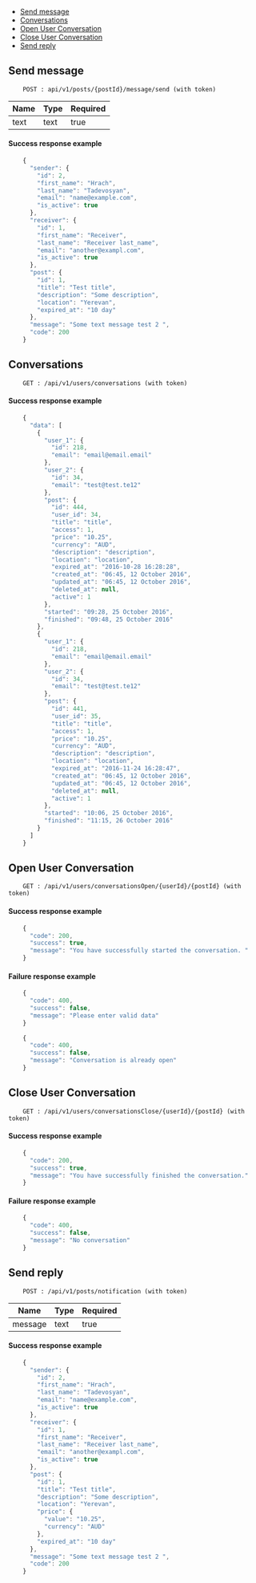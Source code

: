   * [Send message](#send-message)
  * [Conversations](#conversations)
  * [Open User Conversation](#open-user-conversation)
  * [Close User Conversation](#close-user-conversation)
  * [Send reply](#send-reply)
  
  
  
##  Send message


```
    POST : api/v1/posts/{postId}/message/send (with token)
```
  
  Name                   | Type             | Required
  -------------          | -------------    | -------------
  text                   | text             | true

#### Success response example
  
```js
    {
      "sender": {
        "id": 2,
        "first_name": "Hrach",
        "last_name": "Tadevosyan",
        "email": "name@example.com",
        "is_active": true
      },
      "receiver": {
        "id": 1,
        "first_name": "Receiver",
        "last_name": "Receiver last_name",
        "email": "another@exampl.com",
        "is_active": true
      },
      "post": {
        "id": 1,
        "title": "Test title",
        "description": "Some description",
        "location": "Yerevan",
        "expired_at": "10 day"
      },
      "message": "Some text message test 2 ",
      "code": 200
    }
```
  
  
##  Conversations


```
    GET : /api/v1/users/conversations (with token)
```
  
#### Success response example
  
```js
    {
      "data": [
        {
          "user_1": {
            "id": 218,
            "email": "email@email.email"
          },
          "user_2": {
            "id": 34,
            "email": "test@test.te12"
          },
          "post": {
            "id": 444,
            "user_id": 34,
            "title": "title",
            "access": 1,
            "price": "10.25",
            "currency": "AUD",
            "description": "description",
            "location": "location",
            "expired_at": "2016-10-28 16:28:28",
            "created_at": "06:45, 12 October 2016",
            "updated_at": "06:45, 12 October 2016",
            "deleted_at": null,
            "active": 1
          },
          "started": "09:28, 25 October 2016",
          "finished": "09:48, 25 October 2016"
        },
        {
          "user_1": {
            "id": 218,
            "email": "email@email.email"
          },
          "user_2": {
            "id": 34,
            "email": "test@test.te12"
          },
          "post": {
            "id": 441,
            "user_id": 35,
            "title": "title",
            "access": 1,
            "price": "10.25",
            "currency": "AUD",
            "description": "description",
            "location": "location",
            "expired_at": "2016-11-24 16:28:47",
            "created_at": "06:45, 12 October 2016",
            "updated_at": "06:45, 12 October 2016",
            "deleted_at": null,
            "active": 1
          },
          "started": "10:06, 25 October 2016",
          "finished": "11:15, 26 October 2016"
        }
      ]
    }
```
  
   
##  Open User Conversation


```
    GET : /api/v1/users/conversationsOpen/{userId}/{postId} (with token)
```

#### Success response example
  
```js
    {
      "code": 200,
      "success": true,
      "message": "You have successfully started the conversation. "
    }
```
  
#### Failure response example
  
```js
    {
      "code": 400,
      "success": false,
      "message": "Please enter valid data"
    }
    
    {
      "code": 400,
      "success": false,
      "message": "Conversation is already open"
    }
```    


##  Close User Conversation


```
    GET : /api/v1/users/conversationsClose/{userId}/{postId} (with token)
```
  
#### Success response example
  
```js
    {
      "code": 200,
      "success": true,
      "message": "You have successfully finished the conversation."
    }
```
  
#### Failure response example
  
```js
    {
      "code": 400,
      "success": false,
      "message": "No conversation"
    }
```    


##  Send reply


```
    POST : /api/v1/posts/notification (with token)
```
  
  Name                   | Type            | Required
  -------------          | -------------   | -------------
  message                | text            | true

#### Success response example
  
```js
    {
      "sender": {
        "id": 2,
        "first_name": "Hrach",
        "last_name": "Tadevosyan",
        "email": "name@example.com",
        "is_active": true
      },
      "receiver": {
        "id": 1,
        "first_name": "Receiver",
        "last_name": "Receiver last_name",
        "email": "another@exampl.com",
        "is_active": true
      },
      "post": {
        "id": 1,
        "title": "Test title",
        "description": "Some description",
        "location": "Yerevan",
        "price": {
          "value": "10.25",
          "currency": "AUD"
        },
        "expired_at": "10 day"
      },
      "message": "Some text message test 2 ",
      "code": 200
    }
```